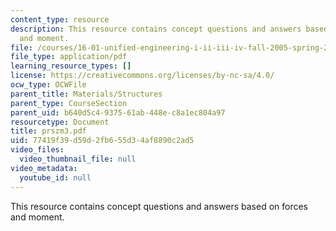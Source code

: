 ```yaml
---
content_type: resource
description: This resource contains concept questions and answers based on forces
  and moment.
file: /courses/16-01-unified-engineering-i-ii-iii-iv-fall-2005-spring-2006/77419f39d59d2fb655d34af8890c2ad5_prszm3.pdf
file_type: application/pdf
learning_resource_types: []
license: https://creativecommons.org/licenses/by-nc-sa/4.0/
ocw_type: OCWFile
parent_title: Materials/Structures
parent_type: CourseSection
parent_uid: b640d5c4-9375-61ab-448e-c8a1ec804a97
resourcetype: Document
title: prszm3.pdf
uid: 77419f39-d59d-2fb6-55d3-4af8890c2ad5
video_files:
  video_thumbnail_file: null
video_metadata:
  youtube_id: null
---
```

This resource contains concept questions and answers based on forces and moment.